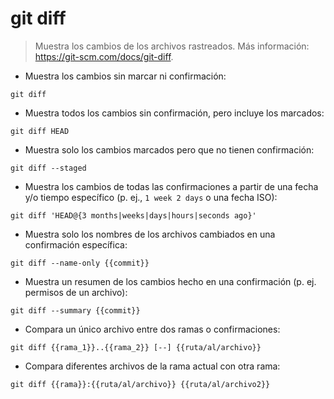 # git diff

> Muestra los cambios de los archivos rastreados.
> Más información: <https://git-scm.com/docs/git-diff>.

- Muestra los cambios sin marcar ni confirmación:

`git diff`

- Muestra todos los cambios sin confirmación, pero incluye los marcados:

`git diff HEAD`

- Muestra solo los cambios marcados pero que no tienen confirmación:

`git diff --staged`

- Muestra los cambios de todas las confirmaciones a partir de una fecha y/o tiempo específico (p. ej., `1 week 2 days` o una fecha ISO):

`git diff 'HEAD@{3 months|weeks|days|hours|seconds ago}'`

- Muestra solo los nombres de los archivos cambiados en una confirmación específica:

`git diff --name-only {{commit}}`

- Muestra un resumen de los cambios hecho en una confirmación (p. ej. permisos de un archivo):

`git diff --summary {{commit}}`

- Compara un único archivo entre dos ramas o confirmaciones:

`git diff {{rama_1}}..{{rama_2}} [--] {{ruta/al/archivo}}`

- Compara diferentes archivos de la rama actual con otra rama:

`git diff {{rama}}:{{ruta/al/archivo}} {{ruta/al/archivo2}}`
